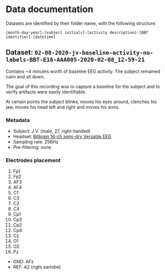 # Data documentation

Datasets are identified by their folder name, with the following structure:

```
[month-day-year]-[subject initials]-[activity description]-[BBT identifier]-[datetime]
```

## Dataset: `02-08-2020-jv-baseline-activity-no-labels-BBT-E16-AAA005-2020-02-08_12-59-21`

Contains ~4 minutes worth of baseline EEG activity. The subject remained calm and sit down.

The goal of this recording was to capture a baseline for the subject and to verify artifacts were easily identifiable.

At certain points the subject blinks, moves his eyes around, clenches his jaw, moves his head left and right and moves his arms.

### Metadata

 - Subject: J.V. (male, 27, right-handed)
 - Headset: [Bitbrain 16-ch semi-dry Versatile EEG](https://www.bitbrain.com/neurotechnology-products/semi-dry-eeg/versatile-eeg)
 - Sampling rate: 256Hz
 - Pre-filtering: none

### Electrodes placement

1. Fp1
2. Fp2
3. AF3
4. AF4
5. C1
6. C3
7. C2
8. C4
9. Cp1
10. Cp3
11. Cp2
12. Cp4
13. Cz
14. O1
15. O2
16. Pz
- GND: AFz
- REF: A2 (right earlobe)
